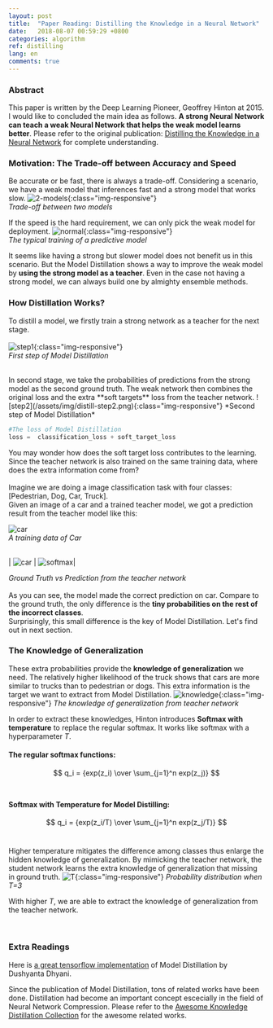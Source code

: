 ```yaml
---
layout: post
title:  "Paper Reading: Distilling the Knowledge in a Neural Network"
date:   2018-08-07 00:59:29 +0800
categories: algorithm
ref: distilling
lang: en
comments: true
---
```

### **Abstract**
This paper is written by the Deep Learning Pioneer, Geoffrey Hinton at 2015. I would like to concluded the main idea as follows. **A strong Neural Network can teach a weak Neural Network that helps the weak model learns better**. Please refer to the original publication: [Distilling the Knowledge in a Neural Network](https://arxiv.org/abs/1503.02531) for complete understanding.  

### **Motivation: The Trade-off between Accuracy and Speed**
Be accurate or be fast, there is always a trade-off. Considering a scenario, we have a weak model that inferences fast and a strong model that works slow.
![2-models](/assets/img/distill-2models.png){:class="img-responsive"}  
*Trade-off between two models*
<br />


If the speed is the hard requirement, we can only pick the weak model for deployment.
![normal](/assets/img/distill-normal.png){:class="img-responsive"}  
*The typical training of a predictive model*
<br />

It seems like having a strong but slower model does not benefit us in this scenario. But the Model Distillation shows a way to improve the weak model by **using the strong model as a teacher**. Even in the case not having a strong model, we can always build one by almighty ensemble methods.


### **How Distillation Works?**
To distill a model, we firstly train a strong network as a teacher for the next stage.  
<br />
![step1](/assets/img/distill-step1.png){:class="img-responsive"}  
*First step of Model Distillation*
<br />

<br />
In second stage, we take the probabilities of predictions from the strong model as the second ground truth. The weak network then combines the original loss and the extra **soft targets** loss from the teacher network.  
![step2](/assets/img/distill-step2.png){:class="img-responsive"}  
*Second step of Model Distillation*
<br />


``` Python
#The loss of Model Distillation
loss =  classification_loss + soft_target_loss
```

You may wonder how does the soft target loss contributes to the learning. Since the teacher network is also trained on the same training data, where does the extra information come from?  
<br />
Imagine we are doing a image classification task with four classes: [Pedestrian, Dog, Car, Truck].  
Given an image of a car and a trained teacher model, we got a prediction result from the teacher model like this:  

![car](/assets/img/distill-car.jpg)  
*A training data of Car*  
<br />

| ![car](/assets/img/distill-gt.png) | ![softmax](/assets/img/distill-softmax.png)|

*Ground Truth vs Prediction from the teacher network*  
<br />
As you can see, the model made the correct prediction on car. Compare to the ground truth, the only difference is the **tiny probabilities on the rest of the incorrect classes**.  
Surprisingly, this small difference is the key of Model Distillation. Let's find out in next section.  

### **The Knowledge of Generalization**
These extra probabilities provide the **knowledge of generalization** we need. The relatively higher likelihood of the truck shows that cars are more similar to trucks than to pedestrian or dogs. This extra information is the target we want to extract from Model Distillation.
![knowledge](/assets/img/distill-knowledge.png){:class="img-responsive"}
*The knowledge of generalization from teacher network*
<br />

In order to extract these knowledges, Hinton introduces **Softmax with temperature** to replace the regular softmax. It works like softmax with a hyperparameter *T*.  

#### The regular softmax functions:
$$
q_i = {exp(z_i) \over \sum_{j=1}^n exp(z_j)}
$$
<br />


#### Softmax with Temperature for Model Distilling:  
$$
q_i = {exp(z_i/T) \over \sum_{j=1}^n exp(z_j/T)}
$$
<br />


Higher temperature mitigates the difference among classes thus enlarge the hidden knowledge of generalization. By mimicking the teacher network, the student network learns the extra knowledge of generalization that missing in ground truth.
![T](/assets/img/distill-softmax-T.png){:class="img-responsive"}
*Probability distribution when T=3*

With higher *T*, we are able to extract the knowledge of generalization from the teacher network.

<br />


### **Extra Readings**

Here is [a great tensorflow implementation](https://github.com/DushyantaDhyani/kdtf) of Model Distillation by Dushyanta Dhyani.

Since the publication of Model Distillation, tons of related works have been done. Distillation had become an important concept escecially in the field of Neural Network Compression.
Please refer to the [Awesome Knowledge Distillation Collection](https://github.com/dkozlov/awesome-knowledge-distillation) for the awesome related works.
